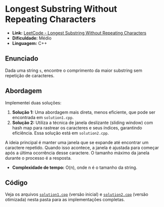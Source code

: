 # Longest Substring Without Repeating Characters

- **Link:** [LeetCode - Longest Substring Without Repeating Characters](https://leetcode.com/problems/longest-substring-without-repeating-characters/description/)
- **Dificuldade:** Médio
- **Linguagem:** C++

## Enunciado

Dada uma string `s`, encontre o comprimento da maior substring sem repetição de caracteres.



## Abordagem

Implementei duas soluções:

1. **Solução 1:** Uma abordagem mais direta, menos eficiente, que pode ser encontrada em `solution1.cpp`.
2. **Solução 2:** Utiliza a técnica de janela deslizante (sliding window) com hash map para rastrear os caracteres e seus índices, garantindo eficiência. Essa solução está em `solution2.cpp`.

A ideia principal é manter uma janela que se expande até encontrar um caractere repetido. Quando isso acontece, a janela é ajustada para começar após a última ocorrência desse caractere. O tamanho máximo da janela durante o processo é a resposta.

- **Complexidade de tempo:** O(n), onde n é o tamanho da string.

## Código

Veja os arquivos [`solution1.cpp`](./solution1.cpp) (versão inicial) e [`solution2.cpp`](./solution2.cpp) (versão otimizada) nesta pasta para as implementações completas.
